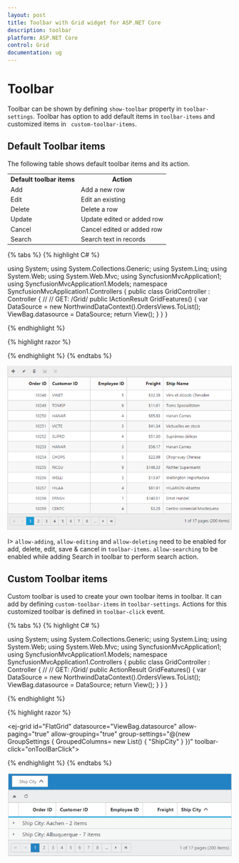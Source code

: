 ```yaml
---
layout: post
title: Toolbar with Grid widget for ASP.NET Core
description: toolbar 
platform: ASP.NET Core
control: Grid
documentation: ug
---
```


# Toolbar

Toolbar can be shown by defining `show-toolbar` property in `toolbar-settings`. Toolbar has option to add default items in `toolbar-items` and customized items in ` custom-toolbar-items`.

## Default Toolbar items

The following table shows default toolbar items and its action. 

<table>
<tr>
<th>
Default toolbar items</th><th>
Action</th></tr>
<tr>
<td>
Add</td><td>
Add a new row</td></tr>
<tr>
<td>
Edit</td><td>
Edit an existing</td></tr>
<tr>
<td>
Delete</td><td>
Delete a row</td></tr>
<tr>
<td>
Update</td><td>
Update edited or added row</td></tr>
<tr>
<td>
Cancel</td><td>
Cancel edited or added row</td></tr>
<tr>
<td>
Search</td><td>
Search text in records</td></tr>
</table>

{% tabs %}
{% highlight C# %}

using System;
using System.Collections.Generic;
using System.Linq;
using System.Web;
using System.Web.Mvc;
using SyncfusionMvcApplication1;
using SyncfusionMvcApplication1.Models;
namespace SyncfusionMvcApplication1.Controllers
{
    public class GridController : Controller
    {
        //
        // GET: /Grid/
        public IActionResult GridFeatures()
        {
            var DataSource = new NorthwindDataContext().OrdersViews.ToList();
            ViewBag.datasource = DataSource;
            return View();
        }
    }
}


{% endhighlight  %}

{% highlight razor %}

<ej-grid id="FlatGrid" allow-paging="true" datasource="ViewBag.DataSource">
    <e-edit-settings allow-adding="true" allow-editing="true" allow-deleting="true"></e-edit-settings>
    <e-toolbar-settings show-toolbar="true" toolbar-items='@new List<string> {"add","edit","delete","update","cancel"}' />
    <e-context-menu-settings enable-context-menu="true"></e-context-menu-settings>
    <e-columns>
        <e-column field="OrderID" is-primary-key="true" header-text="Order ID" text-align="Right" width="90"></e-column>
        <e-column field="CustomerID" header-text="CustomerID" width="90"></e-column>
        <e-column field="EmployeeID" header-text="Employee ID" text-align="Right" width="80"></e-column>
        <e-column field="Freight" format="{0:c2}" header-text="Freight" text-align="Right"></e-column>
        <e-column field="ShipName" header-text="Ship Name" width="150"></e-column>
    </e-columns>
</ej-grid>

{% endhighlight %}
{% endtabs %}  

![](Toolbar_images/Toolbar_img1.png)


I> `allow-adding`, `allow-editing` and `allow-deleting` need to be enabled for add, delete, edit, save & cancel in `toolbar-items`. `allow-searching` to be enabled while adding Search in toolbar to perform search action.

## Custom Toolbar items

Custom toolbar is used to create your own toolbar items in toolbar. It can add by defining `custom-toolbar-items` in `toolbar-settings`.  Actions for this customized toolbar is defined in `toolbar-click` event.

{% tabs %}
{% highlight C# %}

using System;
using System.Collections.Generic;
using System.Linq;
using System.Web;
using System.Web.Mvc;
using SyncfusionMvcApplication1;
using SyncfusionMvcApplication1.Models;
namespace SyncfusionMvcApplication1.Controllers
{
    public class GridController : Controller
    {
        //
        // GET: /Grid/
        public ActionResult GridFeatures()
        {
            var DataSource = new NorthwindDataContext().OrdersViews.ToList();
            ViewBag.datasource = DataSource;
            return View();
        }
    }
}


{% endhighlight  %}

{% highlight razor %}

<ej-grid id="FlatGrid" datasource="ViewBag.datasource" allow-paging="true" allow-grouping="true" 
         group-settings="@(new GroupSettings { GroupedColumns= new List<string>() { "ShipCity" } })" toolbar-click="onToolBarClick">
   <e-toolbar-settings show-toolbar="true">
       <e-custom-toolbar-items>
           <e-custom-toolbar-item template-id="#Refresh"></e-custom-toolbar-item>
       </e-custom-toolbar-items>
   </e-toolbar-settings>
    <e-columns>
        <e-column field="OrderID" is-primary-key="true" header-text="Order ID" text-align="Right" width="90"></e-column>
        <e-column field="CustomerID" header-text="CustomerID" width="90"></e-column>
        <e-column field="EmployeeID" header-text="Employee ID" text-align="Right" width="80"></e-column>
        <e-column field="Freight" format="{0:c2}" header-text="Freight" text-align="Right"></e-column>
        <e-column field="ShipCity" header-text="Ship City" width="150"></e-column>
    </e-columns>
</ej-grid>

<style type="text/css" class="cssStyles">
    .refresh:before {
        content: "\e677";
    }
</style>

<script id="Refresh" type="text/x-jsrender">
    <a class="e-toolbaricons e-icon refresh" />
</script>

<script type="text/javascript">
    function onToolBarClick(args) {
        this.refreshContent(); //refresh content using grid instance
    }
</script>
{% endhighlight %}
{% endtabs %}  

![](Toolbar_images/Toolbar_img3.png)